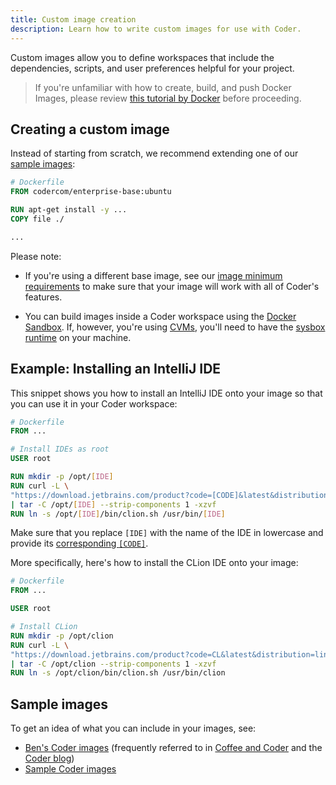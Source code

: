 ```yaml
---
title: Custom image creation
description: Learn how to write custom images for use with Coder.
---
```


Custom images allow you to define workspaces that include the dependencies,
scripts, and user preferences helpful for your project.

> If you're unfamiliar with how to create, build, and push Docker Images, please
> review [this tutorial by
> Docker](http://blog.shippable.com/build-a-docker-image-and-push-it-to-docker-hub)
> before proceeding.

## Creating a custom image

Instead of starting from scratch, we recommend extending one of our
[sample images](https://github.com/cdr/enterprise-images):

```Dockerfile
# Dockerfile
FROM codercom/enterprise-base:ubuntu

RUN apt-get install -y ...
COPY file ./

...
```

Please note:

- If you're using a different base image, see our
  [image minimum requirements](https://github.com/cdr/enterprise-images/#image-minimums)
  to make sure that your image will work with all of Coder's features.

- You can build images inside a Coder workspace using the
  [Docker Sandbox](https://github.com/bpmct/cdr-images/tree/master/docker-sandbox).
  If, however, you're using [CVMs](../admin/workspace-management/cvms.md),
  you'll need to have the [sysbox runtime](https://github.com/nestybox/sysbox)
  on your machine.

## Example: Installing an IntelliJ IDE

This snippet shows you how to install an IntelliJ IDE onto your image so that
you can use it in your Coder workspace:

```Dockerfile
# Dockerfile
FROM ...

# Install IDEs as root
USER root

RUN mkdir -p /opt/[IDE]
RUN curl -L \
"https://download.jetbrains.com/product?code=[CODE]&latest&distribution=linux" \
| tar -C /opt/[IDE] --strip-components 1 -xzvf
RUN ln -s /opt/[IDE]/bin/clion.sh /usr/bin/[IDE]
```

Make sure that you replace `[IDE]` with the name of the IDE in lowercase and
provide its
[corresponding `[CODE]`](https://plugins.jetbrains.com/docs/marketplace/product-codes.html).

More specifically, here's how to install the CLion IDE onto your image:

```Dockerfile
# Dockerfile
FROM ...

USER root

# Install CLion
RUN mkdir -p /opt/clion
RUN curl -L \
"https://download.jetbrains.com/product?code=CL&latest&distribution=linux" \
| tar -C /opt/clion --strip-components 1 -xzvf
RUN ln -s /opt/clion/bin/clion.sh /usr/bin/clion
```

## Sample images

To get an idea of what you can include in your images, see:

- [Ben's Coder images](https://github.com/bpmct/cdr-images) (frequently referred
  to in [Coffee and Coder](https://community.coder.com/coffee-and-coder) and the
  [Coder blog](https://coder.com/blog))
- [Sample Coder images](https://github.com/cdr/enterprise-images)
